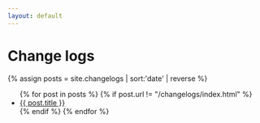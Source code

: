 ```yaml
---
layout: default
---
```


# Change logs

{% assign posts = site.changelogs | sort:'date' | reverse %}

<ul>
{% for post in posts %}
 {% if post.url != "/changelogs/index.html" %}
  <li><a href="{{ post.url }}">{{ post.title }}</a></li>
 {% endif %}
{% endfor %}
</ul>
